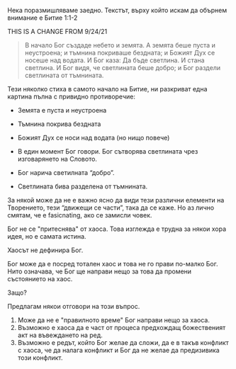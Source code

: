 Нека поразмишляваме заедно. Текстът, върху който искам да обърнем внимание е Битие 1:1-2

THIS IS A CHANGE FROM 9/24/21

>В начало Бог създаде небето и земята. А земята беше пуста и неустроена; и тъмнина покриваше бездната; и Божият Дух се носеше над водата. И Бог каза: Да бъде светлина. И стана светлина. И Бог видя, че светлината беше добро; и Бог раздели светлината от тъмнината.

Тези няколко стиха в самото начало на Битие, ни разкриват една картина пълна с
привидно противоречие:


-   Земята е пуста и неустроена

-   Тъмнина покрива бездната

-   Божият Дух се носи над водата (но нищо повече)

-   В един момент Бог говори. Бог сътворява светлината чрез изговарянето на
    Словото.

-   Бог нарича светилната “добро”.

-   Светлината бива разделена от тъмнината.


За някой може да не е важно ясно да види тези различни елементи на Творението,
тези “движещи се части”, така да се каже. Но аз лично смятам, че е fasicnating,
ако се замисли човек.

Бог не се "притеснява" от хаоса. Това изглежда е трудна за някои хора идея, но е самата истина.

Хаосът не дефинира Бог. 

Бог може да е посред тотален хаос и това не го прави по-малко Бог. Нито означава, че Бог ще направи нещо за това да промени състоянието на хаос. 

Защо? 

Предлагам някои отговори на този въпрос. 

1. Може да не е "правилното време" Бог направи нещо за хаоса. 
2. Възможно е хаоса да е част от процеса предхождащ божественият акт на въвеждането на ред. 
3. Възможно е редът, който Бог желае да сложи, да е в такъв конфликт с хаоса, че да налага конфликт и Бог да не желае да предизивика този конфликт. 






